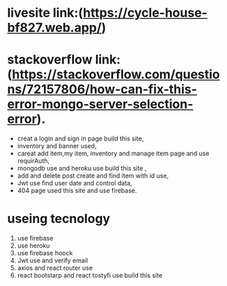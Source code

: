 # livesite link:(https://cycle-house-bf827.web.app/)

# stackoverflow link:(https://stackoverflow.com/questions/72157806/how-can-fix-this-error-mongo-server-selection-error).


* creat a login and sign in page build this site,
* inventory and banner used,
* careat add item,my item, inventory and manage item page and use requirAuth,
* mongodb use and heroku use build this site ,
* add and delete post create and find item with id use,
* Jwt use find user date and control data,
* 404 page used this site and use firebase.

# useing tecnology
1. use firebase 
2. use heroku 
3. use firebase hoock
4. Jwt use and verify email
5. axios and react router use
6. react bootstarp and react tostyfi use build this site


